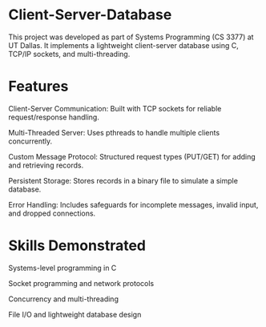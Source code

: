 # Client-Server-Database
This project was developed as part of Systems Programming (CS 3377) at UT Dallas. It implements a lightweight client-server database using C, TCP/IP sockets, and multi-threading.

# Features

Client-Server Communication: Built with TCP sockets for reliable request/response handling.

Multi-Threaded Server: Uses pthreads to handle multiple clients concurrently.

Custom Message Protocol: Structured request types (PUT/GET) for adding and retrieving records.

Persistent Storage: Stores records in a binary file to simulate a simple database.

Error Handling: Includes safeguards for incomplete messages, invalid input, and dropped connections.

# Skills Demonstrated

Systems-level programming in C

Socket programming and network protocols

Concurrency and multi-threading

File I/O and lightweight database design
